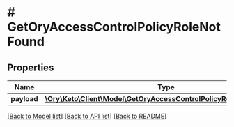 # # GetOryAccessControlPolicyRoleNotFound

## Properties

Name | Type | Description | Notes
------------ | ------------- | ------------- | -------------
**payload** | [**\Ory\Keto\Client\Model\GetOryAccessControlPolicyRoleNotFoundBody**](GetOryAccessControlPolicyRoleNotFoundBody.md) |  | [optional] 

[[Back to Model list]](../../README.md#documentation-for-models) [[Back to API list]](../../README.md#documentation-for-api-endpoints) [[Back to README]](../../README.md)


